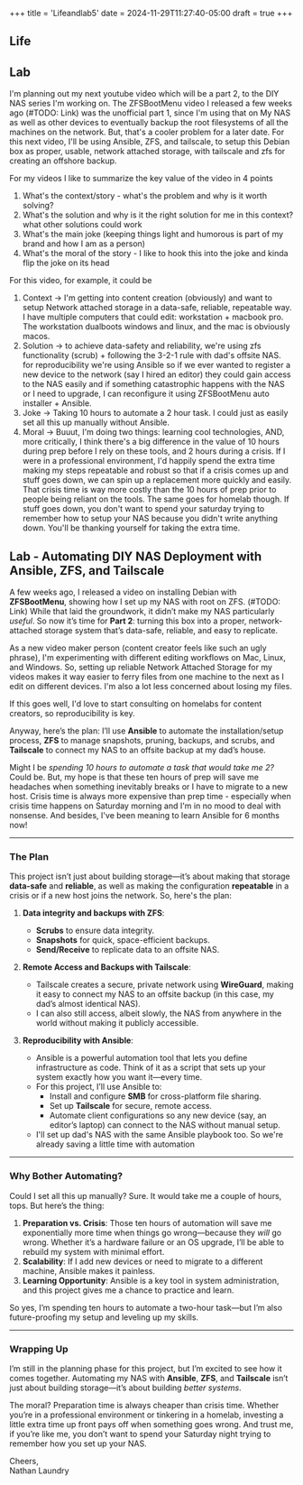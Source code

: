 +++
title = 'Lifeandlab5'
date = 2024-11-29T11:27:40-05:00
draft = true
+++




## Life

## Lab

I'm planning out my next youtube video which will be a part 2, to the DIY NAS series I'm working on. The ZFSBootMenu video I released a few weeks ago (#TODO: Link) was the unofficial part 1, since I'm using that on My NAS as well as other devices to eventually backup the root filesystems of all the machines on the network. But, that's a cooler problem for a later date. For this next video, I'll be using Ansible, ZFS, and tailscale, to setup this Debian box as proper, usable, network attached storage, with tailscale and zfs for creating an offshore backup.

For my videos I like to summarize the key value of the video in 4 points
1. What's the context/story - what's the problem and why is it worth solving?
2. What's the solution and why is it the right solution for me in this context? what other solutions could work
3. What's the main joke (keeping things light and humorous is part of my brand and how I am as a person)
4. What's the moral of the story - I like to hook this into the joke and kinda flip the joke  on its head

For this video, for example, it could be

1. Context -> I'm getting into content creation (obviously) and want to setup Network attached storage in a data-safe, reliable, repeatable way. I have multiple computers that could edit: workstation + macbook pro. The workstation dualboots windows and linux, and the mac is obviously macos. 
2. Solution -> to achieve data-safety and reliability, we're using zfs functionality (scrub) + following the 3-2-1 rule with dad's offsite NAS. for reproducibility we're using Ansible so if we ever wanted to register a new device to the network (say I hired an editor) they could gain access to the NAS easily and if something catastrophic happens with the NAS or I need to upgrade, I can reconfigure it using ZFSBootMenu auto installer + Ansible. 
3. Joke -> Taking 10 hours to automate a 2 hour task. I could just as easily set all this up manually without Ansible.
4. Moral -> Buuut, I'm doing two things: learning cool technologies, AND, more critically, I think there's a big difference in the value of 10 hours during prep before I rely on these tools, and 2 hours during a crisis. If I were in a professional environment, I'd happily spend the extra time making my steps repeatable and robust so that if a crisis comes up and stuff goes down, we can spin up a replacement more quickly and easily. That crisis time is way more costly than the 10 hours of prep prior to people being reliant on the tools. The same goes for homelab though. If stuff goes down, you don't want to spend your saturday trying to remember how to setup your NAS because you didn't write anything down. You'll be thanking yourself for taking the extra time.


## Lab - Automating DIY NAS Deployment with Ansible, ZFS, and Tailscale  

A few weeks ago, I released a video on installing Debian with **ZFSBootMenu**, showing how I set up my NAS with root on ZFS. (#TODO: Link) While that laid the groundwork, it didn’t make my NAS particularly *useful*. So now it’s time for **Part 2**: turning this box into a proper, network-attached storage system that’s data-safe, reliable, and easy to replicate. 

As a new video maker person (content creator feels like such an ugly phrase), I'm experimenting with different editing workflows on Mac, Linux, and Windows. So, setting up reliable Network Attached Storage for my videos makes it way easier to ferry files from one machine to the next as I edit on different devices. I'm also a lot less concerned about losing my files. 

If this goes well, I'd love to start consulting on homelabs for content creators, so reproducibility is key.

Anyway, here’s the plan: I’ll use **Ansible** to automate the installation/setup process, **ZFS** to manage snapshots, pruning, backups, and scrubs, and **Tailscale** to connect my NAS to an offsite backup at my dad’s house.

Might I be *spending 10 hours to automate a task that would take me 2?* Could be. But, my hope is that these ten hours of prep will save me headaches when something inevitably breaks or I have to migrate to a new host. Crisis time is always more expensive than prep time - especially when crisis time happens on Saturday morning and I'm in no mood to deal with nonsense. And besides, I've been meaning to learn Ansible for 6 months now!

---

### The Plan  

This project isn’t just about building storage—it’s about making that storage **data-safe** and **reliable**, as well as making the configuration **repeatable** in a crisis or if a new host joins the network. So, here's the plan:  

1. **Data integrity and backups with ZFS**:  
   - **Scrubs** to ensure data integrity.  
   - **Snapshots** for quick, space-efficient backups.  
   - **Send/Receive** to replicate data to an offsite NAS.  

2. **Remote Access and Backups with Tailscale**:  
   - Tailscale creates a secure, private network using **WireGuard**, making it easy to connect my NAS to an offsite backup (in this case, my dad’s almost identical NAS).
   - I can also still access, albeit slowly, the NAS from anywhere in the world without making it publicly accessible.

3. **Reproducibility with Ansible**:  
   - Ansible is a powerful automation tool that lets you define infrastructure as code. Think of it as a script that sets up your system exactly how you want it—every time.  
   - For this project, I’ll use Ansible to:  
     - Install and configure **SMB** for cross-platform file sharing.  
     - Set up **Tailscale** for secure, remote access.  
     - Automate client configurations so any new device (say, an editor’s laptop) can connect to the NAS without manual setup.  
   - I'll set up dad's NAS with the same Ansible playbook too. So we're already saving a little time with automation




---

### Why Bother Automating?  

Could I set all this up manually? Sure. It would take me a couple of hours, tops. But here’s the thing:  
1. **Preparation vs. Crisis**: Those ten hours of automation will save me exponentially more time when things go wrong—because they *will* go wrong. Whether it’s a hardware failure or an OS upgrade, I’ll be able to rebuild my system with minimal effort.  
2. **Scalability**: If I add new devices or need to migrate to a different machine, Ansible makes it painless.  
3. **Learning Opportunity**: Ansible is a key tool in system administration, and this project gives me a chance to practice and learn.  

So yes, I’m spending ten hours to automate a two-hour task—but I’m also future-proofing my setup and leveling up my skills.  

---

### Wrapping Up  

I’m still in the planning phase for this project, but I’m excited to see how it comes together. Automating my NAS with **Ansible**, **ZFS**, and **Tailscale** isn’t just about building storage—it’s about building *better systems*.  

The moral? Preparation time is always cheaper than crisis time. Whether you’re in a professional environment or tinkering in a homelab, investing a little extra time up front pays off when something goes wrong. And trust me, if you’re like me, you don’t want to spend your Saturday night trying to remember how you set up your NAS.  

Cheers,  
Nathan Laundry  
